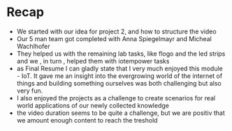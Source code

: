 # Recap
+ We started with our idea for project 2, and how to structure the video
+ Our 5 man team got completed with Anna Spiegelmayr and Micheal Wachlhofer
+ They helped us with the remaining lab tasks, like flogo and the led strips and we , in turn , helped them with iotempower tasks
+ as Final Resume I can gladly state that I very much enjoyed this module - IoT. It gave me an insight into the evergrowing world of the internet of things and building something ourselves was both challenging but also very fun.
+ I also enjoyed the projects as a challenge to create scenarios for real world applications of our newly collected knowledge
+ the video duration seems to be quite a challenge, but we are positiv that we amount enough content to reach the treshold

